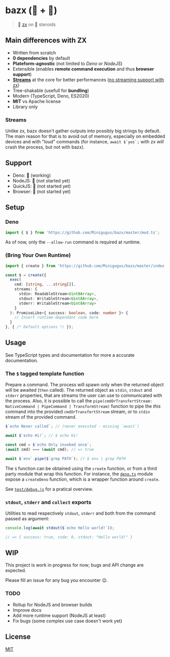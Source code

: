 # bazx (🐚️ + 💊️)

> 🐚️ [zx](https://github.com/google/zx) on 💊️ steroids

## Main differences with ZX

 * Written from scratch
 * **0 dependencies** by default
 * **Plateform-agnostic** (not limited to *Deno* or *NodeJS*)
 * Extensible (enables **remote command execution** and thus **browser support**)
 * [**Streams**](#streams) at the core for better performances ([no streaming support with zx](https://github.com/google/zx/issues/14#issuecomment-841672494))
 * Tree-shakable (usefull for **bundling**)
 * Modern (TypeScript, Deno, ES2020)
 * **MIT** vs Apache license
 * Library only

### Streams

Unlike zx, bazx doesn't gather outputs into possibly big strings by default. The main reason for that is to avoid out of memory, especially on embedded devices and with "loud" commands (for instance, ``await $`yes`;`` with zx *will* crash the process, but not with bazx).

## Support

 * Deno: 🐥️ (working)
 * NodeJS: 🥚️ (not started yet)
 * QuickJS: 🥚️ (not started yet)
 * Browser: 🥚️ (not started yet)

## Setup

### Deno

```js
import { $ } from 'https://github.com/Minigugus/bazx/master/mod.ts';
```

As of now, only the `--allow-run` command is required at runtime.

### (Bring Your Own Runtime)

```ts
import { create } from 'https://github.com/Minigugus/bazx/master/index.ts'; // `index.ts` is isomorphic, `mod.ts` is Deno only

const $ = create({
  exec(
    cmd: [string, ...string[]],
    streams: {
      stdin: ReadableStream<Uint8Array>,
      stdout: WritableStream<Uint8Array>,
      stderr: WritableStream<Uint8Array>
    }
  ): PromiseLike<{ success: boolean, code: number }> {
    // Insert runtime-dependant code here
  }
}, { /* Default options */ });
```

## Usage

See TypeScript types and documentation for more a accurate documentation.

### The `$` tagged template function

Prepare a command. The process will spawn only when the returned object will be awaited (`then` called). The returned object as `stdin`, `stdout` and `stderr` properties, that are streams the user can use to communicated with the process. Also, it is possible to call the `pipe(cmdOrTransfertStream: NativeCommand | PipeCommand | TransformStream)` function to pipe the *this* command into the provided `cmdOrTransfertStream` stream, or to `stdin` stream of the provided command.

```js
$`echo Never called`; // (never executed - missing `await`)

await $`echo Hi!`; // $ echo Hi!

const cmd = $`echo Only invoked once`;
(await cmd) === (await cmd); // => true

await $`env`.pipe($`grep PATH`); // $ env | grep PATH
```

The `$` function can be obtained using the `create` function, or from a third party module that wrap this function. For instance, the [`deno.ts`](deno.ts) module expose a `createDeno` function, which is a wrapper function around `create`.

See [`test/debug.js`](test/debug.js) for a pratical overview.

### `stdout`, `stderr` and `collect` exports

Utilities to read respectively `stdout`, `stderr` and both from the command passed as argument:

```js
console.log(await stdout($`echo Hello world!`));

// => { success: true, code: 0, stdout: "Hello world!" }
```

## WIP

This project is work in progress for now; bugs and API change are expected.

Please fill an issue for any bug you encounter :wink:.

### TODO

 * Rollup for NodeJS and browser builds
 * Improve docs
 * Add more runtime support (NodeJS at least)
 * Fix bugs (some complex use case doesn't work yet)

## License

[MIT](LICENSE)

